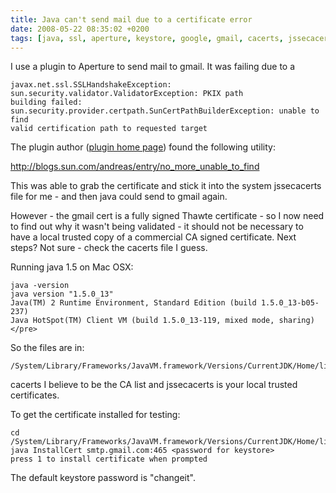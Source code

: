 ```yaml
---
title: Java can't send mail due to a certificate error
date: 2008-05-22 08:35:02 +0200
tags: [java, ssl, aperture, keystore, google, gmail, cacerts, jssecacerts, aperture2gmail]
---
```


I use a plugin to Aperture to send mail to gmail. It was failing due to a 

    javax.net.ssl.SSLHandshakeException: sun.security.validator.ValidatorException: PKIX path
    building failed: sun.security.provider.certpath.SunCertPathBuilderException: unable to find
    valid certification path to requested target

The plugin author ([plugin home page](http://iphoto2gmail.notoptimal.net/)) found the following utility:

http://blogs.sun.com/andreas/entry/no_more_unable_to_find

This was able to grab the certificate and stick it into the system jssecacerts file for me - and then java could send to gmail again.

However - the gmail cert is a fully signed Thawte certificate - so I now need to find out why it wasn't being validated - it should not be necessary to have a local trusted copy of a commercial CA signed certificate. Next steps? Not sure - check the cacerts file I guess.

Running java 1.5 on Mac OSX:

    java -version
    java version "1.5.0_13"
    Java(TM) 2 Runtime Environment, Standard Edition (build 1.5.0_13-b05-237)
    Java HotSpot(TM) Client VM (build 1.5.0_13-119, mixed mode, sharing)</pre>

So the files are in:

    /System/Library/Frameworks/JavaVM.framework/Versions/CurrentJDK/Home/lib/security

cacerts I believe to be the CA list and jssecacerts is your local trusted certificates.

To get the certificate installed for testing:

    cd /System/Library/Frameworks/JavaVM.framework/Versions/CurrentJDK/Home/lib/security
    java InstallCert smtp.gmail.com:465 <password for keystore>
    press 1 to install certificate when prompted

The default keystore password is "changeit".
